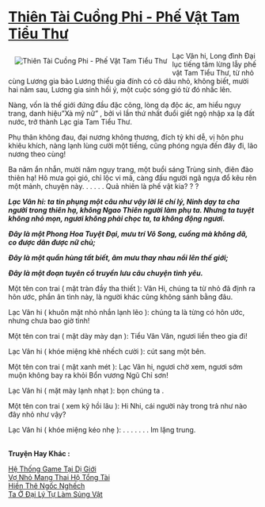 <a href="https://utruyen.com/truyen/thien-tai-cuong-phi-phe-vat-tam-tieu-thu/17459/" title="Thiên Tài Cuồng Phi - Phế Vật Tam Tiểu Thư"><h1>Thiên Tài Cuồng Phi - Phế Vật Tam Tiểu Thư</h1></a><div style="display:table"><img align="right" style="float: left; padding: 10px;" src="https://utruyen.com/images/story/200x260/thien-tai-cuong-phi-phe-vat-tam-tieu-thu.jpg" alt="Thiên Tài Cuồng Phi - Phế Vật Tam Tiểu Thư">Lạc Vân hi, Long đình Đại lục tiếng tăm lừng lẫy phế vật Tam Tiểu Thư, từ nhỏ cùng Lương gia bảo Lương thiếu gia đính có cô dâu nhỏ, không biết, mười hai năm sau, Lương gia sinh hối ý, một cuộc sóng gió từ đó nhấc lên.<p></p>Nàng, vốn là thế giới đứng đầu đặc công, lòng dạ độc ác, am hiểu ngụy trang, danh hiệu”Xà mỹ nữ” , bởi vì lần thứ nhất đuổi giết ngộ nhập xa lạ đất nước, trở thành Lạc gia Tam Tiểu Thư.<p></p>Phụ thân không đau, đại nương không thương, đích tỷ khi dễ, vị hôn phu khiêu khích, nàng lạnh lùng cười một tiếng, cũng phóng ngựa đến đây đi, lão nương theo cùng!<p></p>Ba năm ẩn nhẫn, mười năm ngụy trang, một buổi sáng Trùng sinh, điên đảo thiên hạ! Hô mưa gọi gió, chỉ lộc vi mã, càng đấu người ngã ngựa đổ kêu rên một mảnh, chuyện này. . . . . . Quả nhiên là phế vật kia? ? ?<p></p>***<p></p>Lạc Vân hi: ta tin phụng một câu như vậy lời lẽ chí lý, Ninh dạy ta cha người trong thiên hạ, không Ngao Thiên người làm phụ ta. Nhưng ta tuyệt không nhỏ mọn, ngươi không phải chọc ta, ta không động ngươi.<p></p>Đây là một Phong Hoa Tuyệt Đại, mưu trí Vô Song, cuồng mà không dã, co được dãn được nữ chủ;<p></p>Đây là một quần hùng tất biết, âm mưu thay nhau nổi lên thế giới;<p></p>Đây là một đoạn tuyên cổ truyền lưu câu chuyện tình yêu.<p></p>***<p></p>Một tên con trai ( mặt tràn đầy tha thiết ): Vân Hi, chúng ta từ nhỏ đã định ra hôn ước, phần ân tình này, là người khác cũng không sánh bằng đâu.<p></p>Lạc Vân hi ( khuôn mặt nhỏ nhắn lạnh lẽo ): chúng ta là từng có hôn ước, nhưng chưa bao giờ tình!<p></p>Một tên con trai ( mặt dày mày dạn ): Tiểu Vân Vân, ngươi liền theo gia đi!<p></p>Lạc Vân hi ( khóe miệng khẽ nhếch cười ): cút sang một bên.<p></p>Một tên con trai ( mặt xanh mét ): Lạc Vân hi, ngươi chờ xem, ngươi sớm muộn không bay ra khỏi Bổn vương Ngũ Chỉ sơn!<p></p>Lạc Vân hi ( mặt mày lạnh nhạt ): bọn chúng ta .<p></p>Một tên con trai ( xem kỹ hồi lâu ): Hi Nhi, cái người này trong trả như nào đây nhỏ như vậy?<p></p>Lạc Vân hi ( khóe miệng kéo nhẹ ): . . . . . . . Im lặng trung.</div><p><br><b>Truyện Hay Khác :</b></p><a href="https://utruyen.com/truyen/he-thong-game-tai-di-gioi/17260/" alt="Hệ Thống Game Tại Dị Giới">Hệ Thống Game Tại Dị Giới</a><br/><a href="https://github.com/quanluxury/ngontinhhot/tree/master/truyenhay/19167/" alt="Vợ Nhỏ Mang Thai Hộ Tổng Tài">Vợ Nhỏ Mang Thai Hộ Tổng Tài</a><br/><a href="https://github.com/quanluxury/ngontinhhot/tree/master/truyenhay/20433/" alt="Hiền Thê Ngốc Nghếch">Hiền Thê Ngốc Nghếch</a><br/><a href="https://github.com/quanluxury/ngontinhhot/tree/master/truyenhay/19237/" alt="Ta Ở Đại Lý Tự Làm Sủng Vật">Ta Ở Đại Lý Tự Làm Sủng Vật</a><br/>
